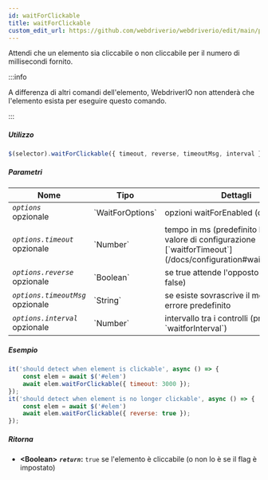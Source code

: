 ```yaml
---
id: waitForClickable
title: waitForClickable
custom_edit_url: https://github.com/webdriverio/webdriverio/edit/main/packages/webdriverio/src/commands/element/waitForClickable.ts
---
```


Attendi che un elemento sia cliccabile o non cliccabile per il numero di millisecondi fornito.

:::info

A differenza di altri comandi dell'elemento, WebdriverIO non attenderà che l'elemento esista per eseguire
questo comando.

:::

##### Utilizzo

```js
$(selector).waitForClickable({ timeout, reverse, timeoutMsg, interval })
```

##### Parametri

<table>
  <thead>
    <tr>
      <th>Nome</th><th>Tipo</th><th>Dettagli</th>
    </tr>
  </thead>
  <tbody>
    <tr>
      <td><code><var>options</var></code><br /><span className="label labelWarning">opzionale</span></td>
      <td>`WaitForOptions`</td>
      <td>opzioni waitForEnabled (opzionale)</td>
    </tr>
    <tr>
      <td><code><var>options.timeout</var></code><br /><span className="label labelWarning">opzionale</span></td>
      <td>`Number`</td>
      <td>tempo in ms (predefinito basato sul valore di configurazione [`waitforTimeout`](/docs/configuration#waitfortimeout))</td>
    </tr>
    <tr>
      <td><code><var>options.reverse</var></code><br /><span className="label labelWarning">opzionale</span></td>
      <td>`Boolean`</td>
      <td>se true attende l'opposto (predefinito: false)</td>
    </tr>
    <tr>
      <td><code><var>options.timeoutMsg</var></code><br /><span className="label labelWarning">opzionale</span></td>
      <td>`String`</td>
      <td>se esiste sovrascrive il messaggio di errore predefinito</td>
    </tr>
    <tr>
      <td><code><var>options.interval</var></code><br /><span className="label labelWarning">opzionale</span></td>
      <td>`Number`</td>
      <td>intervallo tra i controlli (predefinito: `waitforInterval`)</td>
    </tr>
  </tbody>
</table>

##### Esempio

```js title="waitForClickable.js"
it('should detect when element is clickable', async () => {
    const elem = await $('#elem')
    await elem.waitForClickable({ timeout: 3000 });
});
it('should detect when element is no longer clickable', async () => {
    const elem = await $('#elem')
    await elem.waitForClickable({ reverse: true });
});
```

##### Ritorna

- **&lt;Boolean&gt;**
            **<code><var>return</var></code>:**  `true` se l'elemento è cliccabile (o non lo è se il flag è impostato)